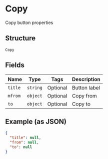 
# Copy

Copy button properties

## Structure

`Copy`

## Fields

| Name | Type | Tags | Description |
|  --- | --- | --- | --- |
| `title` | `string` | Optional | Button label |
| `mfrom` | `object` | Optional | Copy from |
| `to` | `object` | Optional | Copy to |

## Example (as JSON)

```json
{
  "title": null,
  "from": null,
  "to": null
}
```

